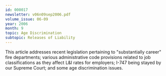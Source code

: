 ```yaml
---
id: 000017
newsletter: v06n09sep2006.pdf
volume_issue: 06-09
year: 2006
month: 9
topic: Age Discrimination
subtopic: Releases of Liability
---
```


This article addresses recent legislation pertaining to "substantially career" fire departments;  various administrative code provisions related to job classifications as they affect L&I rates for employers; I-747 being stayed by our Supreme Court; and some age discrimination issues.